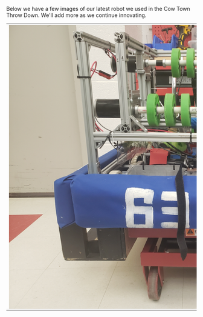 Below we have a few images of our latest robot we used in the Cow Town Throw Down.
We'll add more as we continue innovating.
<table>
<tr> 
<td>
<img src="docs/assets/20211118_163245.jpg"
style="float: left; max-width: 200%; height: auto; margin-right: 500px;"/>
</td>
<td>
<img src="docs/assets/20211118_163247.jpg"
style="float: left; max-width: 200%; height: auto; margin-right: 500px;"/>
</td>
<td>
<img src="docs/assets/20211118_163237.jpg"
style="float: left; max-width: 200%; height: auto; margin-right: 500px;"/>
</td>
<td>
<img src="docs/assets/20211118_163230.jpg"
style="float: left; max-width: 200%; height: auto; margin-right: 500px;"/>
</td>
</tr>
</table>

